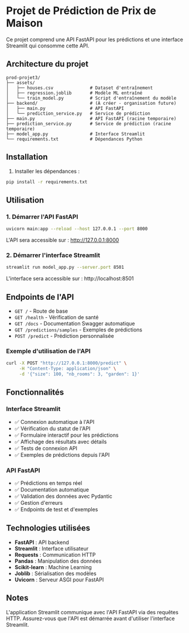 # Projet de Prédiction de Prix de Maison

Ce projet comprend une API FastAPI pour les prédictions et une interface Streamlit qui consomme cette API.

## Architecture du projet

```
prod-projet3/
├── assets/
│   ├── houses.csv              # Dataset d'entraînement
│   ├── regression.joblib       # Modèle ML entraîné
│   └── train_model.py          # Script d'entraînement du modèle
├── backend/                    # (À créer - organisation future)
│   ├── main.py                 # API FastAPI
│   └── prediction_service.py   # Service de prédiction
├── main.py                     # API FastAPI (racine temporaire)
├── prediction_service.py       # Service de prédiction (racine temporaire)
├── model_app.py                # Interface Streamlit
└── requirements.txt            # Dépendances Python
```

## Installation

1. Installer les dépendances :
```bash
pip install -r requirements.txt
```

## Utilisation

### 1. Démarrer l'API FastAPI

```bash
uvicorn main:app --reload --host 127.0.0.1 --port 8000
```

L'API sera accessible sur : http://127.0.0.1:8000

### 2. Démarrer l'interface Streamlit

```bash
streamlit run model_app.py --server.port 8501
```

L'interface sera accessible sur : http://localhost:8501

## Endpoints de l'API

- `GET /` - Route de base
- `GET /health` - Vérification de santé
- `GET /docs` - Documentation Swagger automatique
- `GET /predictions/samples` - Exemples de prédictions
- `POST /predict` - Prédiction personnalisée

### Exemple d'utilisation de l'API

```bash
curl -X POST "http://127.0.0.1:8000/predict" \
     -H "Content-Type: application/json" \
     -d '{"size": 100, "nb_rooms": 3, "garden": 1}'
```

## Fonctionnalités

### Interface Streamlit
- ✅ Connexion automatique à l'API
- ✅ Vérification du statut de l'API
- ✅ Formulaire interactif pour les prédictions
- ✅ Affichage des résultats avec détails
- ✅ Tests de connexion API
- ✅ Exemples de prédictions depuis l'API

### API FastAPI
- ✅ Prédictions en temps réel
- ✅ Documentation automatique
- ✅ Validation des données avec Pydantic
- ✅ Gestion d'erreurs
- ✅ Endpoints de test et d'exemples

## Technologies utilisées

- **FastAPI** : API backend
- **Streamlit** : Interface utilisateur
- **Requests** : Communication HTTP
- **Pandas** : Manipulation des données
- **Scikit-learn** : Machine Learning
- **Joblib** : Sérialisation des modèles
- **Uvicorn** : Serveur ASGI pour FastAPI

## Notes

L'application Streamlit communique avec l'API FastAPI via des requêtes HTTP. Assurez-vous que l'API est démarrée avant d'utiliser l'interface Streamlit.
